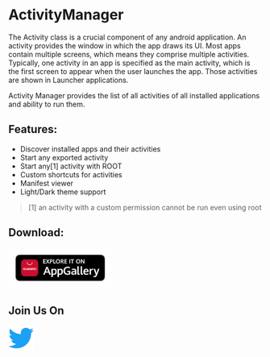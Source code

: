 # ActivityManager
The Activity class is a crucial component of any android application. An activity provides the window in which the app draws its UI. Most apps contain multiple screens, which means they comprise multiple activities. Typically, one activity in an app is specified as the main activity, which is the first screen to appear when the user launches the app. Those activities are shown in Launcher applications.

Activity Manager provides the list of all activities of all installed applications and ability to run them.

Features:
----------
* Discover installed apps and their activities
* Start any exported activity
* Start any[1] activity with ROOT
* Custom shortcuts for activities
* Manifest viewer
* Light/Dark theme support

> [1] an activity with a custom permission cannot be run even using root

Download:
----------
<div style="display:flex;">
<a href="https://appgallery5.huawei.com/#/app/C101336719">
    <img alt="Get it on Huawei app gallery" height="80"
        src="docs/graphics/logos/huawei-badge.png"/>
</a>
</div>

Join Us On
----------
<a href="https://twitter.com/ActivityMngrApp"><img src="docs/graphics/logos/twitter_logo_color.png" height="50px"/></a>

